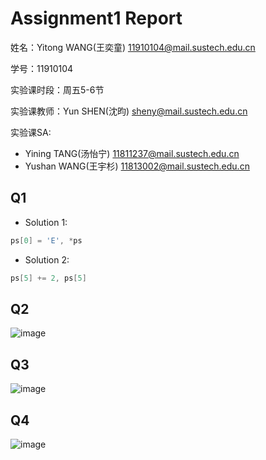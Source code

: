 # Assignment1 Report
姓名：Yitong WANG(王奕童) 11910104@mail.sustech.edu.cn

学号：11910104

实验课时段：周五5-6节

实验课教师：Yun SHEN(沈昀) sheny@mail.sustech.edu.cn

实验课SA:
- Yining TANG(汤怡宁) 11811237@mail.sustech.edu.cn
- Yushan WANG(王宇杉) 11813002@mail.sustech.edu.cn

## Q1
- Solution 1:
```C
ps[0] = 'E', *ps
```

- Solution 2:
```C
ps[5] += 2, ps[5]
```

## Q2

![image](https://user-images.githubusercontent.com/64548919/155693703-8eb5e4ca-028b-49f0-8346-b4a46872cd43.png)

## Q3

![image](https://user-images.githubusercontent.com/64548919/155697601-86b537e7-eed6-491c-8d8e-dfc3e9f4db42.png)

## Q4
![image](https://user-images.githubusercontent.com/64548919/155697494-c385f6d5-281a-46d6-98e2-4370935f4607.png)
